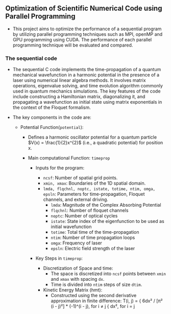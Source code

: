 ## Optimization of Scientific Numerical Code using Parallel Programming

* This project aims to optimize the performance of a sequential program by utilizing parallel programming techniques such as MPI, openMP and GPU programming using CUDA. The performance of each parallel programming technique will be evaluated and compared.

### The sequential code
* The sequential C code implements the time-propagation of a quantum mechanical wavefunction in a harmonic potential in the presence of a laser using numerical linear algebra methods. It involves matrix operations, eigenvalue solving, and time evolution algorithm commonly used in quantum mechanics simulations. The key features of the code include constructing a Hamiltonian matrix, diagonalizing it, and propagating a wavefunction as initial state using matrix exponentials in the context of the Floquet formalism.

* The key components in the code are:
  * Potential Function(`potential`):
    * Defines a harmonic oscillator potential for a quantum particle $V(x) = \frac{1}{2}x^{2}$ (i.e., a quadratic potential) for position x.

    * Main computational Function: `timeprop`
      * Inputs for the program:
        * `ncsf`: Number of spatial grid points.
        * `xmin, xmax`: Boundaries of the 1D spatial domain.
        * `lmda, flqchnl, noptc, istate, totime, ntim, omga, epsln`: Parameters for time-propagation, Floquet channels, and external driving.
          * `lmda`: Magnitude of the Complex Absorbing Potential
          * `flqchnl`: Number of floquet channels
          * `noptc`: Number of optical cycles
          * `istate`: State index of the eigenfunction to be used as initial wavefunction
          * `totime`: Total time of the time-propagation
          * `ntim`: Number of time propagation loops
          * `omga`: Frequency of laser
          * `epsln`: Electric field strength of the laser 

      * Key Steps in `timeprop`:
        * Discretization of Space and time: 
          * The space is discretized into `ncsf` points between `xmin` and `xmax` with spacing `dx`.
          * Time is divided into `ntim` steps of size `dtim`.
        * Kinetic Energy Matrix (hmt):
          * Constructed using the second derivative approximation in finite difference: 
          T(i, j) = 
            { 6dx² / [π² (i - j)²] * (-1)^(i - j),  for i ≠ j
            { dx²,                                  for i = j